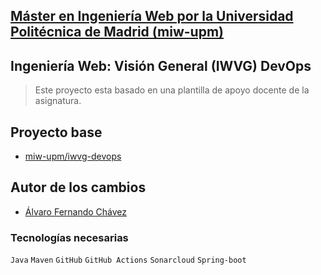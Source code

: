 ## [Máster en Ingeniería Web por la Universidad Politécnica de Madrid (miw-upm)](http://miw.etsisi.upm.es)
## Ingeniería Web: Visión General (IWVG) DevOps
> Este proyecto esta basado en una plantilla de apoyo docente de la asignatura.
## Proyecto base

- [miw-upm/iwvg-devops](https://github.com/miw-upm/iwvg-devops/tree/develop)

## Autor de los cambios

- [Álvaro Fernando Chávez](https://github.com/Nemn120)

### Tecnologías necesarias
`Java` `Maven` `GitHub` `GitHub Actions` `Sonarcloud` `Spring-boot`

